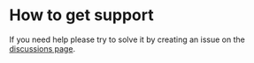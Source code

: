 # How to get support

If you need help please try to solve it by creating an issue on the [discussions page](https://github.com/D3strukt0r/bigcommerce-autopuller/discussions).
